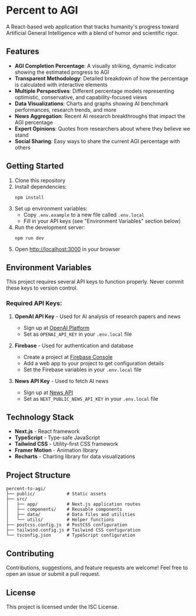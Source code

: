 # Percent to AGI

A React-based web application that tracks humanity's progress toward Artificial General Intelligence with a blend of humor and scientific rigor.

## Features

- **AGI Completion Percentage**: A visually striking, dynamic indicator showing the estimated progress to AGI
- **Transparent Methodology**: Detailed breakdown of how the percentage is calculated with interactive elements
- **Multiple Perspectives**: Different percentage models representing optimistic, conservative, and capability-focused views
- **Data Visualizations**: Charts and graphs showing AI benchmark performances, research trends, and more
- **News Aggregation**: Recent AI research breakthroughs that impact the AGI percentage
- **Expert Opinions**: Quotes from researchers about where they believe we stand
- **Social Sharing**: Easy ways to share the current AGI percentage with others

## Getting Started

1. Clone this repository
2. Install dependencies:
   ```
   npm install
   ```
3. Set up environment variables:
   - Copy `.env.example` to a new file called `.env.local`
   - Fill in your API keys (see "Environment Variables" section below)
4. Run the development server:
   ```
   npm run dev
   ```
5. Open [http://localhost:3000](http://localhost:3000) in your browser

## Environment Variables

This project requires several API keys to function properly. Never commit these keys to version control.

### Required API Keys:

1. **OpenAI API Key** - Used for AI analysis of research papers and news
   - Sign up at [OpenAI Platform](https://platform.openai.com/signup)
   - Set as `OPENAI_API_KEY` in your `.env.local` file

2. **Firebase** - Used for authentication and database
   - Create a project at [Firebase Console](https://console.firebase.google.com/)
   - Add a web app to your project to get configuration details
   - Set the Firebase variables in your `.env.local` file

3. **News API Key** - Used to fetch AI news
   - Sign up at [News API](https://newsapi.org/register)
   - Set as `NEXT_PUBLIC_NEWS_API_KEY` in your `.env.local` file

## Technology Stack

- **Next.js** - React framework
- **TypeScript** - Type-safe JavaScript
- **Tailwind CSS** - Utility-first CSS framework
- **Framer Motion** - Animation library
- **Recharts** - Charting library for data visualizations

## Project Structure

```
percent-to-agi/
├── public/            # Static assets
├── src/
│   ├── app/           # Next.js application routes
│   ├── components/    # Reusable components
│   ├── data/          # Data files and utilities
│   └── utils/         # Helper functions
├── postcss.config.js  # PostCSS configuration
├── tailwind.config.js # Tailwind CSS configuration
└── tsconfig.json      # TypeScript configuration
```

## Contributing

Contributions, suggestions, and feature requests are welcome! Feel free to open an issue or submit a pull request.

## License

This project is licensed under the ISC License. 